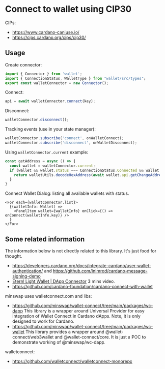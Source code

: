 # Connect to wallet using CIP30

CIPs:
- https://www.cardano-caniuse.io/
- https://cips.cardano.org/cips/cip30/ 

## Usage

Create connector:

```ts
import { Connector } from 'wallet';
import { ConnectionStatus, WalletType } from "wallet/src/types";
export const walletConnector = new Connector();
```

Connect:

```ts
api = await walletConnector.connect(key);
```

Disconnect:

```ts
walletConnector.disconnect();
```

Tracking events (use in your state manager):

```ts
walletConnector.subscribe('connect', onWalletConnect);
walletConnector.subscribe('disconnect', onWalletDisconnect);
```

Using `walletConnector.current` example:

```ts
const getAddress = async () => {
  const wallet = walletConnector.current;
  if (wallet && wallet.status === ConnectionStatus.Connected && wallet.api) {
    return walletUtils.decodeHexAddress(await wallet.api.getChangeAddress());
  }
}
```

Connect Wallet Dialog: listing all available wallets with status.

```tsx
<For each={walletConnector.list}>
  {(walletInfo: Wallet) => 
    <PanelItem wallet={walletInfo} onClick={() => onConnect(walletInfo.key)} />
  }
</For>
```

## Some related information

The information below is not directly related to this library. It's just food for thought.

- https://developers.cardano.org/docs/integrate-cardano/user-wallet-authentication/ and https://github.com/inimrod/cardano-message-signing-demo
- [Eternl Light Wallet | DApp Connector](https://www.youtube.com/watch?v=7Zbn9fzmhMo) 3 mins video.
- https://github.com/cardano-foundation/cardano-connect-with-wallet

minswap uses walletconnect.com and libs: 

- https://github.com/minswap/wallet-connect/tree/main/packages/wc-dapp This library is a wrapper around Universal Provider for easy integration of Wallet Connect in Cardano dApps. Note, it is only designed to work for Cardano.
- https://github.com/minswap/wallet-connect/tree/main/packages/wc-wallet This library provides a wrapper around @wallet-connect/web3wallet and @wallet-connect/core. It is just a POC to demonstrate working of @minswap/wc-dapp.

walletconnect:

- https://github.com/walletconnect/walletconnect-monorepo
